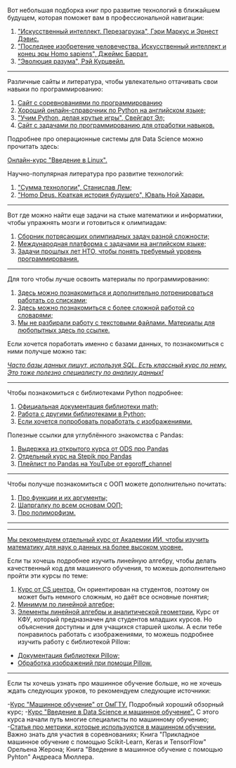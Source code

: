 Вот небольшая подборка книг про развитие технологий в ближайшем будущем, которая поможет вам в профессиональной навигации:

1. ["Искусственный интеллект. Перезагрузка", Гэри Маркус и Эрнест Дэвис.](https://www.litres.ru/book/gary-marcuse/iskusstvennyy-intellekt-perezagruzka-kak-sozdat-mashinnyy-raz-67333391/chitat-onlayn/)
2. ["Последнее изобретение человечества. Искусственный интеллект и конец эры Homo sapiens", Джеймс Баррат.]( https://www.litres.ru/dzheyms-barrat/poslednee-izobretenie-chelovechestva-iskusstvennyy-intellek/)
3. ["Эволюция разума", Рэй Курцвейл.](https://www.litres.ru/rey-kurcveyl/evoluciya-razuma-ili-beskonechnye-vozmozhnosti-chelovecheskog/?utm_source=yandex&utm_medium=cpc&utm_campaign=web_books_dsa_drr_feed%20607619718%7C47441382&utm_content=8258473711&utm_term=Городской%20округ%20Чехов_98614&param_2=987239&_openstat=ZGlyZWN0LnlhbmRleC5ydTs0NzQ0MTM4Mjs4MjU4NDczNzExO3lhbmRleC5ydTpwcmVtaXVt&yclid=10318589725636820991)

----

Различные сайты и литература, чтобы увлекательно оттачивать свои навыки по программированию:

1) [Сайт с соревнованиями по программированию](https://leetcode.com/)
2) [Хороший онлайн-справочник по Python на английском языке;](https://learnpython.org/)
3) ["Учим Python, делая крутые игры", Свейгарт Эл;](https://www.litres.ru/el-sveygart/uchim-python-delaya-krutye-igry-33399590/)
4) [Сайт с задачами по программированию для отработки навыков.](https://www.codewars.com/r/QULJAg)

Подробнее про операционные системы для Data Science можно прочитать здесь:

[Онлайн-курс "Введение в Linux".](https://stepik.org/course/73/promo)

Научно-популярная литература про развитие технологий:

1) ["Сумма технологии", Станислав Лем;](https://www.litres.ru/stanislav-lem/summa-tehnologii/)
2) ["Homo Deus. Краткая история будущего", Юваль Ной Харари.](https://www.litres.ru/uval-noy-harari/homo-deus-kratkaya-istoriya-buduschego/)

----

Вот где можно найти еще задачи на стыке математики и информатики, чтобы упражнять мозги и готовиться к олимпиадам:

1) [Сборник потрясающих олимпиадных задач разной сложности;](https://acmp.ru/index.asp?main=tasks)
2) [Международная платформа с задачами на английском языке;](https://www.codewars.com/)
3) [Задачи прошлых лет НТО, чтобы понять требуемый уровень программирования.](https://ntcontest.ru/docs/ai-assignements.pdf)

---

Для того чтобы лучше освоить материалы по программированию:

1) [Здесь можно познакомиться и дополнительно потренироваться работать со списками;](https://pythonchik.ru/osnovy/spiski-v-python)
2) [Здесь можно познакомиться с более сложной работой со словарями;](https://proglib.io/p/15-veshchey-kotorye-nuzhno-znat-o-slovaryah-python-2020-03-03)
3) [Мы не разбирали работу с текстовыми файлами. Материалы для любопытных здесь по ссылке.](https://www.yuripetrov.ru/edu/python/ch_08_01.html)
   
Если хочется поработать именно с базами данных, то познакомиться с ними получше можно так:

[*Часто базы данных пишут, используя SQL. Есть классный курс по нему. Это тоже полезно специалисту по анализу данных!*](https://stepik.org/course/63054/info)

---
Чтобы познакомиться с библиотеками Python подробнее:

1) [Официальная документация библиотеки math;](https://docs.python.org/3/library/math.html)
2) [Работа с другими библиотеками в Python;](https://pythonist.ru/osnovnye-moduli-python/)
3) [Если хочется попробовать поработать с изображениями.](https://habr.com/ru/articles/681248/)
   
Полезные ссылки для углублённого знакомства с Pandas:

1) [Выдержка из открытого курса от ODS про Pandas](https://habr.com/ru/company/ods/blog/322626/)
2) [Отдельный курс на Stepik про Pandas](https://stepik.org/course/83990/promo)
3) [Плейлист по Pandas на YouTube от egoroff_channel](https://www.youtube.com/watch?v=wjDns1IYcPg&list=PLQAt0m1f9OHvibdelR6YgWvxKRv-FDz4D)

---
Чтобы получше познакомиться с ООП можете дополнительно почитать:

1) [Про функции и их аргументы;](https://pythonworld.ru/tipy-dannyx-v-python/vse-o-funkciyax-i-ix-argumentax.html)
2) [Шапргалку по всем основам ООП;](https://tproger.ru/translations/oop-principles-cheatsheet/)
3) [Про полиморфизм.](https://habr.com/ru/post/552922/)


----
----

[Мы рекомендуем отдельный курс от Академии ИИ, чтобы изучить математику для наук о данных на более высоком уровне.](https://ai-academy.ru/training/courses/matematika-dlya-data-science/promo/)

Если ты хочешь подробнее изучить линейную алгебру, чтобы делать качественный код для машинного обучения, то можешь дополнительно пройти эти курсы по теме:

1) [Курс от CS центра.](https://ai-academy.ru/training/courses/matematika-dlya-data-science/promo/) Он ориентирован на студентов, поэтому он может быть немного сложным, но даёт все основные понятия;
2) [Минимум по линейной алгебре;](https://stepik.org/course/57167/promo?search=1133534567)
3) [Элементы линейной алгебры и аналитической геометрии.](https://stepik.org/course/104906/promo?search=1133534569)  Курс от КФУ, который предназначен для студентов младших курсов. Но объяснения доступны и для учащихся старшей школы.
А если тебе понравилось работать с изображениями, то можешь подробнее изучить работу с библиотекой Pillow:

- [Документация библиотеки Pillow;](https://pillow.readthedocs.io/en/stable/)
- [Обработка изображений при помощи Pillow.](https://python-scripts.com/pillow)

----

Если ты хочешь узнать про машинное обучение больше, но не хочешь ждать следующих уроков, то рекомендуем следующие источники:

-[Курс "Машинное обучение" от ОмГТУ.](https://stepik.org/course/8057/promo?search=1139037774) Подробный хороший обзорный курс;
-[Курс "Введение в Data Science и машинное обучение".](https://stepik.org/course/4852/promo?search=1139037775) С этого курса начали путь многие специалисты по машинному обучению;
-[Статья про метрики, которые используются в машинном обучении.](https://habr.com/ru/companies/ods/articles/328372/) Важно знать для участия в соревнованиях;
Книга "Прикладное машинное обучение с помощью Scikit-Learn, Keras и TensorFlow" Орельена Жерона;
Книга "Введение в машинное обучение с помощью Pyhton" Андреаса Мюллера.
